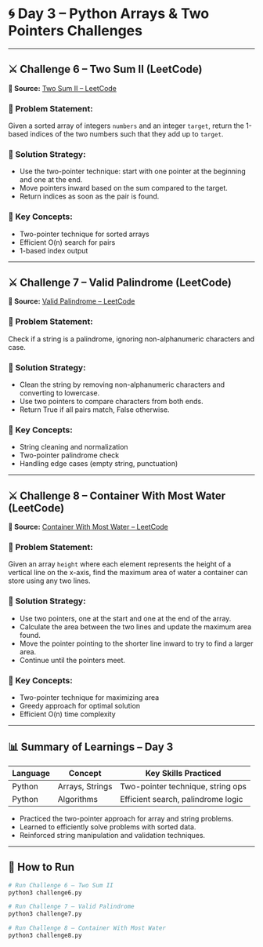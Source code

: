 # 🌀 Day 3 – Python Arrays & Two Pointers Challenges

---

## ⚔️ Challenge 6 – Two Sum II (LeetCode)

**🔗 Source:** [Two Sum II – LeetCode](https://leetcode.com/problems/two-sum-ii-input-array-is-sorted/)

### 🧠 Problem Statement:
Given a sorted array of integers `numbers` and an integer `target`, return the 1-based indices of the two numbers such that they add up to `target`.

### 🚀 Solution Strategy:
- Use the two-pointer technique: start with one pointer at the beginning and one at the end.
- Move pointers inward based on the sum compared to the target.
- Return indices as soon as the pair is found.

### 📌 Key Concepts:
- Two-pointer technique for sorted arrays
- Efficient O(n) search for pairs
- 1-based index output

---

## ⚔️ Challenge 7 – Valid Palindrome (LeetCode)

**🔗 Source:** [Valid Palindrome – LeetCode](https://leetcode.com/problems/valid-palindrome/)

### 🧠 Problem Statement:
Check if a string is a palindrome, ignoring non-alphanumeric characters and case.

### 🚀 Solution Strategy:
- Clean the string by removing non-alphanumeric characters and converting to lowercase.
- Use two pointers to compare characters from both ends.
- Return True if all pairs match, False otherwise.

### 📌 Key Concepts:
- String cleaning and normalization
- Two-pointer palindrome check
- Handling edge cases (empty string, punctuation)

---

## ⚔️ Challenge 8 – Container With Most Water (LeetCode)

**🔗 Source:** [Container With Most Water – LeetCode](https://leetcode.com/problems/container-with-most-water/)

### 🧠 Problem Statement:
Given an array `height` where each element represents the height of a vertical line on the x-axis, find the maximum area of water a container can store using any two lines.

### 🚀 Solution Strategy:
- Use two pointers, one at the start and one at the end of the array.
- Calculate the area between the two lines and update the maximum area found.
- Move the pointer pointing to the shorter line inward to try to find a larger area.
- Continue until the pointers meet.

### 📌 Key Concepts:
- Two-pointer technique for maximizing area
- Greedy approach for optimal solution
- Efficient O(n) time complexity

---

## 📊 Summary of Learnings – Day 3

| Language | Concept         | Key Skills Practiced                |
|----------|-----------------|-------------------------------------|
| Python   | Arrays, Strings | Two-pointer technique, string ops   |
| Python   | Algorithms      | Efficient search, palindrome logic  |

- Practiced the two-pointer approach for array and string problems.
- Learned to efficiently solve problems with sorted data.
- Reinforced string manipulation and validation techniques.

---

## 🧪 How to Run

```bash
# Run Challenge 6 – Two Sum II
python3 challenge6.py

# Run Challenge 7 – Valid Palindrome
python3 challenge7.py

# Run Challenge 8 – Container With Most Water
python3 challenge8.py
```
